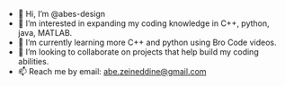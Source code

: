 - 👋 Hi, I’m @abes-design
- 👀 I’m interested in expanding my coding knowledge in C++, python, java, MATLAB.
- 🌱 I’m currently learning more C++ and python using Bro Code videos.
- 💞️ I’m looking to collaborate on projects that help build my coding abilities.
- 📫 Reach me by email: abe.zeineddine@gmail.com

<!---
abes-design/abes-design is a ✨ special ✨ repository because its `README.md` (this file) appears on your GitHub profile.
You can click the Preview link to take a look at your changes.
--->
